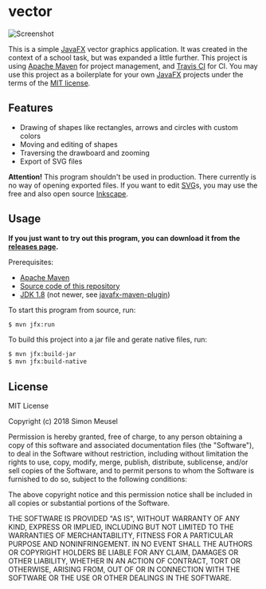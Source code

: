 # vector

![Screenshot](https://user-images.githubusercontent.com/16321843/40603919-aa0c5af4-625d-11e8-9617-3b03dc3459bd.png)

This is a simple [JavaFX](https://en.wikipedia.org/wiki/JavaFX) vector graphics application. It was created in the context of a school task, but was expanded a little further. This project is using [Apache Maven](https://maven.apache.org/) for project management, and [Travis CI](https://travis-ci.org/) for CI. You may use this project as a boilerplate for your own [JavaFX](https://en.wikipedia.org/wiki/JavaFX) projects under the terms of the [MIT license](https://choosealicense.com/licenses/mit/).

## Features
* Drawing of shapes like rectangles, arrows and circles with custom colors
* Moving and editing of shapes
* Traversing the drawboard and zooming
* Export of SVG files

**Attention!** This program shouldn't be used in production. There currently is no way of opening exported files. If you want to edit [SVG](https://en.wikipedia.org/wiki/Scalable_Vector_Graphics)s, you may use the free and also open source [Inkscape](https://inkscape.org/en/).

## Usage

**If you just want to try out this program, you can download it from the [releases page](https://github.com/simonmeusel/vector/releases).**

Prerequisites:
* [Apache Maven](https://maven.apache.org/)
* [Source code of this repository](https://help.github.com/articles/cloning-a-repository/)
* [JDK 1.8](http://www.oracle.com/technetwork/java/javase/downloads/jdk8-downloads-2133151.html) (not newer, see [javafx-maven-plugin](https://github.com/javafx-maven-plugin/javafx-maven-plugin/issues/287))

To start this program from source, run:

```bash
$ mvn jfx:run
```

To build this project into a jar file and gerate native files, run:

```bash
$ mvn jfx:build-jar
$ mvn jfx:build-native
```

## License

MIT License

Copyright (c) 2018 Simon Meusel

Permission is hereby granted, free of charge, to any person obtaining a copy
of this software and associated documentation files (the "Software"), to deal
in the Software without restriction, including without limitation the rights
to use, copy, modify, merge, publish, distribute, sublicense, and/or sell
copies of the Software, and to permit persons to whom the Software is
furnished to do so, subject to the following conditions:

The above copyright notice and this permission notice shall be included in all
copies or substantial portions of the Software.

THE SOFTWARE IS PROVIDED "AS IS", WITHOUT WARRANTY OF ANY KIND, EXPRESS OR
IMPLIED, INCLUDING BUT NOT LIMITED TO THE WARRANTIES OF MERCHANTABILITY,
FITNESS FOR A PARTICULAR PURPOSE AND NONINFRINGEMENT. IN NO EVENT SHALL THE
AUTHORS OR COPYRIGHT HOLDERS BE LIABLE FOR ANY CLAIM, DAMAGES OR OTHER
LIABILITY, WHETHER IN AN ACTION OF CONTRACT, TORT OR OTHERWISE, ARISING FROM,
OUT OF OR IN CONNECTION WITH THE SOFTWARE OR THE USE OR OTHER DEALINGS IN THE
SOFTWARE.
